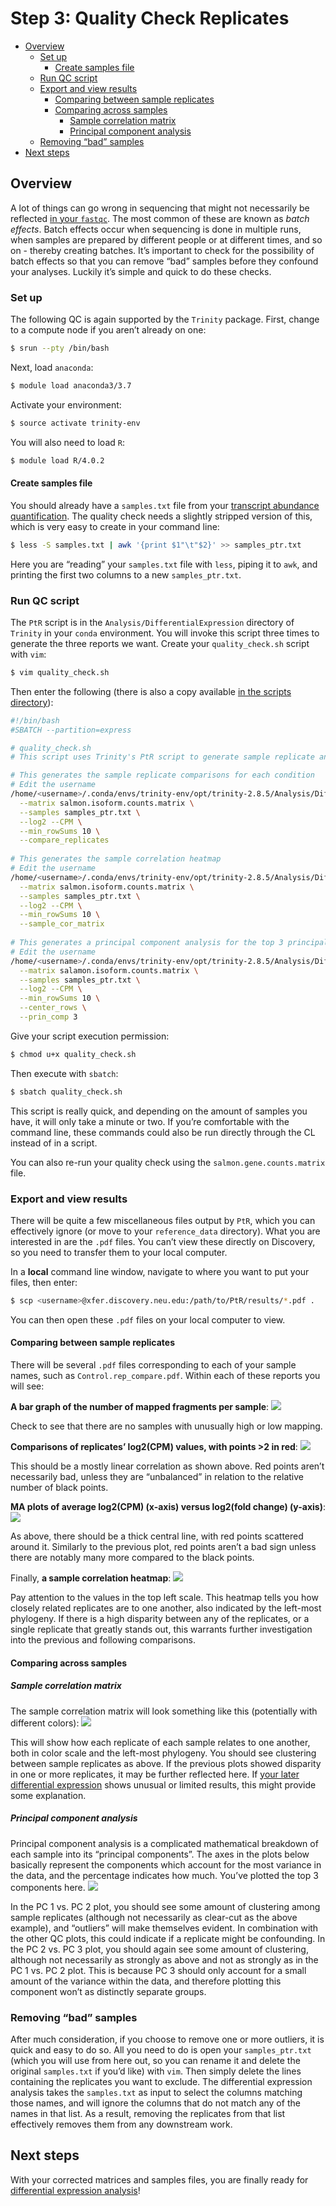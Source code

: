 Step 3: Quality Check Replicates
================

-   [Overview](#overview)
    -   [Set up](#set-up)
        -   [Create samples file](#create-samples-file)
    -   [Run QC script](#run-qc-script)
    -   [Export and view results](#export-and-view-results)
        -   [Comparing between sample
            replicates](#comparing-between-sample-replicates)
        -   [Comparing across samples](#comparing-across-samples)
            -   [Sample correlation matrix](#sample-correlation-matrix)
            -   [Principal component
                analysis](#principal-component-analysis)
    -   [Removing “bad” samples](#removing-bad-samples)
-   [Next steps](#next-steps)

## Overview

A lot of things can go wrong in sequencing that might not necessarily be
reflected [in your `fastqc`](./Step_1_QualityTrimming.md). The most
common of these are known as *batch effects*. Batch effects occur when
sequencing is done in multiple runs, when samples are prepared by
different people or at different times, and so on - thereby creating
batches. It’s important to check for the possibility of batch effects so
that you can remove “bad” samples before they confound your analyses.
Luckily it’s simple and quick to do these checks.

### Set up

The following QC is again supported by the `Trinity` package. First,
change to a compute node if you aren’t already on one:

``` bash
$ srun --pty /bin/bash
```

Next, load `anaconda`:

``` bash
$ module load anaconda3/3.7
```

Activate your environment:

``` bash
$ source activate trinity-env
```

You will also need to load `R`:

``` bash
$ module load R/4.0.2
```

#### Create samples file

You should already have a `samples.txt` file from your [transcript
abundance quantification](./Step_2_AbundanceQuant.md). The quality check
needs a slightly stripped version of this, which is very easy to create
in your command line:

``` bash
$ less -S samples.txt | awk '{print $1"\t"$2}' >> samples_ptr.txt
```

Here you are “reading” your `samples.txt` file with `less`, piping it to
`awk`, and printing the first two columns to a new `samples_ptr.txt`.

### Run QC script

The `PtR` script is in the `Analysis/DifferentialExpression` directory
of `Trinity` in your `conda` environment. You will invoke this script
three times to generate the three reports we want. Create your
`quality_check.sh` script with `vim`:

``` bash
$ vim quality_check.sh
```

Then enter the following (there is also a copy available [in the scripts
directory](./scripts)):

``` bash
#!/bin/bash
#SBATCH --partition=express

# quality_check.sh 
# This script uses Trinity's PtR script to generate sample replicate and cross-sample QC plots.

# This generates the sample replicate comparisons for each condition
# Edit the username
/home/<username>/.conda/envs/trinity-env/opt/trinity-2.8.5/Analysis/DifferentialExpression/PtR \
  --matrix salmon.isoform.counts.matrix \
  --samples samples_ptr.txt \
  --log2 --CPM \
  --min_rowSums 10 \
  --compare_replicates
  
# This generates the sample correlation heatmap
# Edit the username
/home/<username>/.conda/envs/trinity-env/opt/trinity-2.8.5/Analysis/DifferentialExpression/PtR \
  --matrix salmon.isoform.counts.matrix \
  --samples samples_ptr.txt \
  --log2 --CPM \
  --min_rowSums 10 \
  --sample_cor_matrix
  
# This generates a principal component analysis for the top 3 principal components
# Edit the username
/home/<username>/.conda/envs/trinity-env/opt/trinity-2.8.5/Analysis/DifferentialExpression/PtR \
  --matrix salamon.isoform.counts.matrix \
  --samples samples_ptr.txt \
  --log2 --CPM \
  --min_rowSums 10 \
  --center_rows \
  --prin_comp 3
```

Give your script execution permission:

``` bash
$ chmod u+x quality_check.sh
```

Then execute with `sbatch`:

``` bash
$ sbatch quality_check.sh
```

This script is really quick, and depending on the amount of samples you
have, it will only take a minute or two. If you’re comfortable with the
command line, these commands could also be run directly through the CL
instead of in a script.

You can also re-run your quality check using the
`salmon.gene.counts.matrix` file.

### Export and view results

There will be quite a few miscellaneous files output by `PtR`, which you
can effectively ignore (or move to your `reference_data` directory).
What you are interested in are the `.pdf` files. You can’t view these
directly on Discovery, so you need to transfer them to your local
computer.

In a **local** command line window, navigate to where you want to put
your files, then enter:

``` bash
$ scp <username>@xfer.discovery.neu.edu:/path/to/PtR/results/*.pdf .
```

You can then open these `.pdf` files on your local computer to view.

#### Comparing between sample replicates

There will be several `.pdf` files corresponding to each of your sample
names, such as `Control.rep_compare.pdf`. Within each of these reports
you will see:

**A bar graph of the number of mapped fragments per sample**:
![](img/FragmentCounts.png)<!-- -->

Check to see that there are no samples with unusually high or low
mapping.

**Comparisons of replicates’ log2(CPM) values, with points \>2 in red**:
![](img/replicate_CPM.png)<!-- -->

This should be a mostly linear correlation as shown above. Red points
aren’t necessarily bad, unless they are “unbalanced” in relation to the
relative number of black points.

**MA plots of average log2(CPM) (x-axis) versus log2(fold change)
(y-axis)**: ![](img/replicate_MA_plots.png)<!-- -->

As above, there should be a thick central line, with red points
scattered around it. Similarly to the previous plot, red points aren’t a
bad sign unless there are notably many more compared to the black
points.

Finally, **a sample correlation heatmap**:
![](img/replicate_correlation_heatmap.png)<!-- -->

Pay attention to the values in the top left scale. This heatmap tells
you how closely related replicates are to one another, also indicated by
the left-most phylogeny. If there is a high disparity between any of the
replicates, or a single replicate that greatly stands out, this warrants
further investigation into the previous and following comparisons.

#### Comparing across samples

##### Sample correlation matrix

The sample correlation matrix will look something like this (potentially
with different colors): ![](img/sample_cor_matrix.png)<!-- -->

This will show how each replicate of each sample relates to one another,
both in color scale and the left-most phylogeny. You should see
clustering between sample replicates as above. If the previous plots
showed disparity in one or more replicates, it may be further reflected
here. If [your later differential
expression](Step_4_DifferentialExpression.md) shows unusual or limited
results, this might provide some explanation.

##### Principal component analysis

Principal component analysis is a complicated mathematical breakdown of
each sample into its “principal components”. The axes in the plots below
basically represent the components which account for the most variance
in the data, and the percentage indicates how much. You’ve plotted the
top 3 components here. ![](img/PCA.png)<!-- -->

In the PC 1 vs. PC 2 plot, you should see some amount of clustering
among sample replicates (although not necessarily as clear-cut as the
above example), and “outliers” will make themselves evident. In
combination with the other QC plots, this could indicate if a replicate
might be confounding. In the PC 2 vs. PC 3 plot, you should again see
some amount of clustering, although not necessarily as strongly as above
and not as strongly as in the PC 1 vs. PC 2 plot. This is because PC 3
should only account for a small amount of the variance within the data,
and therefore plotting this component won’t as distinctly separate
groups.

### Removing “bad” samples

After much consideration, if you choose to remove one or more outliers,
it is quick and easy to do so. All you need to do is open your
`samples_ptr.txt` (which you will use from here out, so you can rename
it and delete the original `samples.txt` if you’d like) with `vim`. Then
simply delete the lines containing the replicates you want to exclude.
The differential expression analysis takes the `samples.txt` as input to
select the columns matching those names, and will ignore the columns
that do not match any of the names in that list. As a result, removing
the replicates from that list effectively removes them from any
downstream work.

## Next steps

With your corrected matrices and samples files, you are finally ready
for [differential expression
analysis](Step_4_DifferentialExpression.md)!
